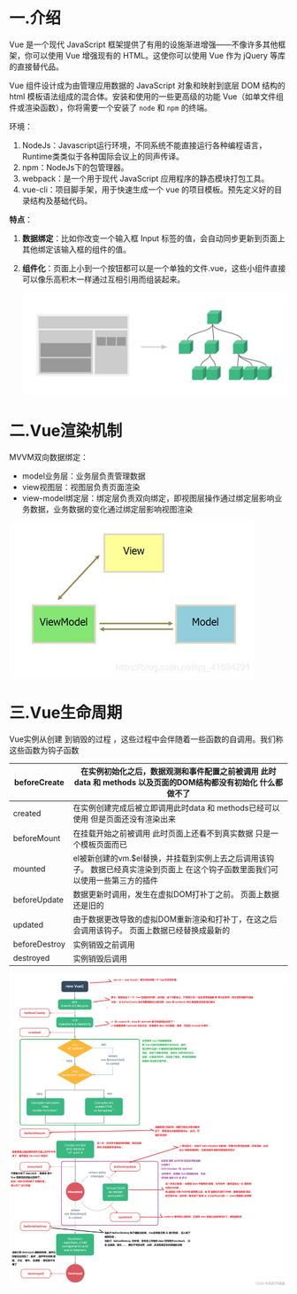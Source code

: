 # 一.介绍

Vue 是一个现代 JavaScript 框架提供了有用的设施渐进增强——不像许多其他框架，你可以使用 Vue 增强现有的 HTML。这使你可以使用 Vue 作为 jQuery 等库的直接替代品。

Vue 组件设计成为由管理应用数据的 JavaScript 对象和映射到底层 DOM 结构的 html 模板语法组成的混合体。安装和使用的一些更高级的功能 Vue（如单文件组件或渲染函数），你将需要一个安装了 `node` 和 `npm` 的终端。

环境：

1. NodeJs：Javascript运行环境，不同系统不能直接运行各种编程语言，Runtime类类似于各种国际会议上的同声传译。
2. npm：NodeJs下的包管理器。
3. webpack：是一个用于现代 JavaScript 应用程序的静态模块打包工具。
4. vue-cli：项目脚手架，用于快速生成一个 vue 的项目模板。预先定义好的目录结构及基础代码。

**特点**：

1. **数据绑定**：比如你改变一个输入框 Input 标签的值，会自动同步更新到页面上其他绑定该输入框的组件的值。

2. **组件化**：页面上小到一个按钮都可以是一个单独的文件.vue，这些小组件直接可以像乐高积木一样通过互相引用而组装起来。

   ![1476690177-7476-854231-5eeceaec4c7e80ed](assist/1476690177-7476-854231-5eeceaec4c7e80ed.jpg)

# 二.Vue渲染机制

MVVM双向数据绑定：

- model业务层：业务层负责管理数据
- view视图层：视图层负责页面渲染
- view-model绑定层：绑定层负责双向绑定，即视图层操作通过绑定层影响业务数据，业务数据的变化通过绑定层影响视图渲染

![20200906190737368](assist/20200906190737368.png)

# 三.Vue生命周期

Vue实例从创建 到销毁的过程 ，这些过程中会伴随着一些函数的自调用。我们称这些函数为钩子函数

| beforeCreate  | 在实例初始化之后，数据观测和事件配置之前被调用 此时data 和 methods 以及页面的DOM结构都没有初始化   什么都做不了 |
| ------------- | ------------------------------------------------------------ |
| created       | 在实例创建完成后被立即调用此时data 和 methods已经可以使用  但是页面还没有渲染出来 |
| beforeMount   | 在挂载开始之前被调用   此时页面上还看不到真实数据 只是一个模板页面而已 |
| mounted       | el被新创建的vm.$el替换，并挂载到实例上去之后调用该钩子。  数据已经真实渲染到页面上  在这个钩子函数里面我们可以使用一些第三方的插件 |
| beforeUpdate  | 数据更新时调用，发生在虚拟DOM打补丁之前。   页面上数据还是旧的 |
| updated       | 由于数据更改导致的虚拟DOM重新渲染和打补丁，在这之后会调用该钩子。 页面上数据已经替换成最新的 |
| beforeDestroy | 实例销毁之前调用                                             |
| destroyed     | 实例销毁后调用                                               |

![522a15811dbc4a4390a3842b19882bda](assist/522a15811dbc4a4390a3842b19882bda.png)

